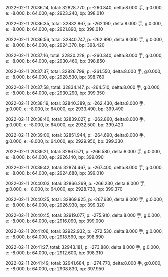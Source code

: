 2022-02-11 20:36:14, total: 32828.770, p: -260.840, delta:8.000 手, g:0.000, e: -8.000, b: 64.000, ep: 2923.240, bp: 398.010

2022-02-11 20:36:35, total: 32832.867, p: -262.190, delta:8.000 手, g:0.000, e: -8.000, b: 64.000, ep: 2921.890, bp: 398.010

2022-02-11 20:36:56, total: 32840.747, p: -262.990, delta:8.000 手, g:0.000, e: -8.000, b: 64.000, ep: 2924.370, bp: 398.420

2022-02-11 20:37:16, total: 32830.228, p: -260.340, delta:8.000 手, g:0.000, e: -8.000, b: 64.000, ep: 2930.460, bp: 398.850

2022-02-11 20:37:37, total: 32826.799, p: -261.550, delta:8.000 手, g:0.000, e: -8.000, b: 64.000, ep: 2928.530, bp: 398.760

2022-02-11 20:37:58, total: 32834.147, p: -264.510, delta:8.000 手, g:0.000, e: -8.000, b: 64.000, ep: 2930.290, bp: 399.350

2022-02-11 20:38:19, total: 32840.389, p: -262.430, delta:8.000 手, g:0.000, e: -8.000, b: 64.000, ep: 2933.490, bp: 399.490

2022-02-11 20:38:40, total: 32839.027, p: -262.860, delta:8.000 手, g:0.000, e: -8.000, b: 64.000, ep: 2932.500, bp: 399.420

2022-02-11 20:39:00, total: 32851.944, p: -264.690, delta:8.000 手, g:0.000, e: -8.000, b: 64.000, ep: 2929.950, bp: 399.330

2022-02-11 20:39:21, total: 32867.571, p: -266.580, delta:8.000 手, g:0.000, e: -8.000, b: 64.000, ep: 2926.140, bp: 399.090

2022-02-11 20:39:42, total: 32874.467, p: -267.400, delta:8.000 手, g:0.000, e: -8.000, b: 64.000, ep: 2924.680, bp: 399.010

2022-02-11 20:40:03, total: 32866.269, p: -266.230, delta:8.000 手, g:0.000, e: -8.000, b: 64.000, ep: 2928.730, bp: 399.370

2022-02-11 20:40:25, total: 32869.925, p: -267.630, delta:8.000 手, g:0.000, e: -8.000, b: 64.000, ep: 2926.930, bp: 399.320

2022-02-11 20:40:45, total: 32919.077, p: -275.910, delta:8.000 手, g:0.000, e: -8.000, b: 64.000, ep: 2916.090, bp: 399.000

2022-02-11 20:41:06, total: 32922.932, p: -272.530, delta:8.000 手, g:0.000, e: -8.000, b: 64.000, ep: 2918.590, bp: 398.890

2022-02-11 20:41:27, total: 32943.181, p: -273.880, delta:8.000 手, g:0.000, e: -8.000, b: 64.000, ep: 2912.600, bp: 398.310

2022-02-11 20:41:49, total: 32941.684, p: -274.770, delta:8.000 手, g:0.000, e: -8.000, b: 64.000, ep: 2908.830, bp: 397.950